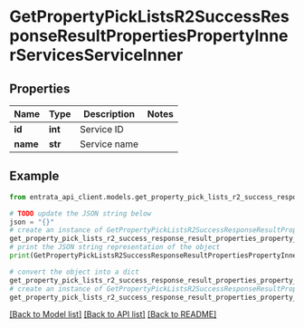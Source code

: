 # GetPropertyPickListsR2SuccessResponseResultPropertiesPropertyInnerServicesServiceInner


## Properties

Name | Type | Description | Notes
------------ | ------------- | ------------- | -------------
**id** | **int** | Service ID | 
**name** | **str** | Service name | 

## Example

```python
from entrata_api_client.models.get_property_pick_lists_r2_success_response_result_properties_property_inner_services_service_inner import GetPropertyPickListsR2SuccessResponseResultPropertiesPropertyInnerServicesServiceInner

# TODO update the JSON string below
json = "{}"
# create an instance of GetPropertyPickListsR2SuccessResponseResultPropertiesPropertyInnerServicesServiceInner from a JSON string
get_property_pick_lists_r2_success_response_result_properties_property_inner_services_service_inner_instance = GetPropertyPickListsR2SuccessResponseResultPropertiesPropertyInnerServicesServiceInner.from_json(json)
# print the JSON string representation of the object
print(GetPropertyPickListsR2SuccessResponseResultPropertiesPropertyInnerServicesServiceInner.to_json())

# convert the object into a dict
get_property_pick_lists_r2_success_response_result_properties_property_inner_services_service_inner_dict = get_property_pick_lists_r2_success_response_result_properties_property_inner_services_service_inner_instance.to_dict()
# create an instance of GetPropertyPickListsR2SuccessResponseResultPropertiesPropertyInnerServicesServiceInner from a dict
get_property_pick_lists_r2_success_response_result_properties_property_inner_services_service_inner_from_dict = GetPropertyPickListsR2SuccessResponseResultPropertiesPropertyInnerServicesServiceInner.from_dict(get_property_pick_lists_r2_success_response_result_properties_property_inner_services_service_inner_dict)
```
[[Back to Model list]](../README.md#documentation-for-models) [[Back to API list]](../README.md#documentation-for-api-endpoints) [[Back to README]](../README.md)


